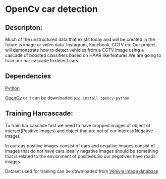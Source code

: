 # OpenCv car detection

## Descripton:

Much of the unstructured data that exists today and will be created in the future is image or video data. Instagram, Facebook, CCTV etc.Our project will demonstrate how to detect vehicles from a CCTV image using a cascade of boosted classifiers based on HAAR like features.We are going to train our har cascade to detect cars.

## Dependencies
[Python](https://www.continuum.io/downloads)

[OpenCv](http://opencv.org/) or it can be downloaded `pip install opencv-python`

## Training Harcascade:
To train har cascade first we need to have cropped images of object of interset(Positive images) and object that are not of our interest(Negative Image).

In our cas positive images consist of cars and negative images consist of images that do not have cars.Ideally negative images should be something that is related to the envionment of positives.So our negatives have roads images.

Dataset used for training can be downloaded from [Vehivle Image database](http://www.gti.ssr.upm.es/data/Vehicle_database.html)
